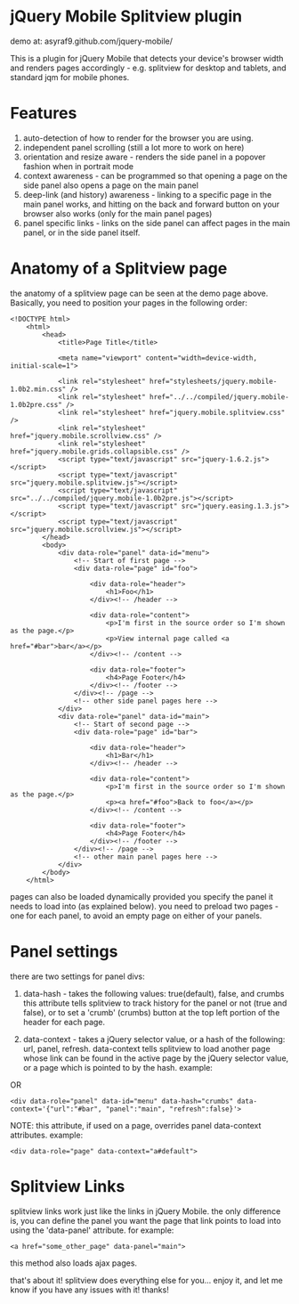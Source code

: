 jQuery Mobile Splitview plugin
=====
demo at: asyraf9.github.com/jquery-mobile/

This is a plugin for jQuery Mobile that detects your device's browser width and renders pages accordingly - e.g. splitview for desktop and tablets, and standard jqm for mobile phones. 

Features
======================
1) auto-detection of how to render for the browser you are using.
2) independent panel scrolling (still a lot more to work on here)
3) orientation and resize aware - renders the side panel in a popover fashion when in portrait mode
4) context awareness - can be programmed so that opening a page on the side panel also opens a page on the main panel
5) deep-link (and history) awareness - linking to a specific page in the main panel works, and hitting on the back and forward button on your browser also works (only for the main panel pages)
6) panel specific links - links on the side panel can affect pages in the main panel, or in the side panel itself.  

Anatomy of a Splitview page
===============================
the anatomy of a splitview page can be seen at the demo page above. Basically, you need to position your pages in the following order:

	<!DOCTYPE html> 
		<html> 
			<head> 
				<title>Page Title</title> 
				
				<meta name="viewport" content="width=device-width, initial-scale=1"> 

			    <link rel="stylesheet" href="stylesheets/jquery.mobile-1.0b2.min.css" />
			    <link rel="stylesheet" href="../../compiled/jquery.mobile-1.0b2pre.css" />
			    <link rel="stylesheet" href="jquery.mobile.splitview.css" />
			    <link rel="stylesheet"  href="jquery.mobile.scrollview.css" />
			    <link rel="stylesheet"  href="jquery.mobile.grids.collapsible.css" />
			    <script type="text/javascript" src="jquery-1.6.2.js"></script>
			    <script type="text/javascript" src="jquery.mobile.splitview.js"></script>
			    <script type="text/javascript" src="../../compiled/jquery.mobile-1.0b2pre.js"></script>
			    <script type="text/javascript" src="jquery.easing.1.3.js"></script>
			    <script type="text/javascript" src="jquery.mobile.scrollview.js"></script>
			</head> 
			<body> 
				<div data-role="panel" data-id="menu">
					<!-- Start of first page -->
					<div data-role="page" id="foo">

						<div data-role="header">
							<h1>Foo</h1>
						</div><!-- /header -->

						<div data-role="content">	
							<p>I'm first in the source order so I'm shown as the page.</p>		
							<p>View internal page called <a href="#bar">bar</a></p>	
						</div><!-- /content -->

						<div data-role="footer">
							<h4>Page Footer</h4>
						</div><!-- /footer -->
					</div><!-- /page -->
					<!-- other side panel pages here -->
				</div>
				<div data-role="panel" data-id="main">
					<!-- Start of second page -->
					<div data-role="page" id="bar">

						<div data-role="header">
							<h1>Bar</h1>
						</div><!-- /header -->

						<div data-role="content">	
							<p>I'm first in the source order so I'm shown as the page.</p>		
							<p><a href="#foo">Back to foo</a></p>	
						</div><!-- /content -->

						<div data-role="footer">
							<h4>Page Footer</h4>
						</div><!-- /footer -->
					</div><!-- /page -->
					<!-- other main panel pages here -->
				</div>
			</body>
		</html> 

pages can also be loaded dynamically provided you specify the panel it needs to load into (as explained below). you need to preload two pages - one for each panel, to avoid an empty page on either of your panels.

Panel settings
===================================
there are two settings for panel divs:

1) data-hash - takes the following values: true(default), false, and crumbs
this attribute tells splitview to track history for the panel or not (true and false), or to set a 'crumb' (crumbs) button at the top left portion of the header for each page. 

2) data-context - takes a jQuery selector value, or a hash of the following: url, panel, refresh.
data-context tells splitview to load another page whose link can be found in the active page by the jQuery selector value, or a page which is pointed to by the hash. example:

	<div data-role="panel" data-id="menu" data-hash="crumbs" data-context="a#default">

OR  
  
	<div data-role="panel" data-id="menu" data-hash="crumbs" data-context='{"url":"#bar", "panel":"main", "refresh":false}'>

NOTE: this attribute, if used on a page, overrides panel data-context attributes. example:

	<div data-role="page" data-context="a#default">

Splitview Links
===================================
splitview links work just like the links in jQuery Mobile. the only difference is, you can define the panel you want the page that link points to load into using the 'data-panel' attribute. for example:

	<a href="some_other_page" data-panel="main">

this method also loads ajax pages. 


that's about it! splitview does everything else for you... enjoy it, and let me know if you have any issues with it! thanks!
